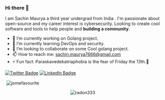 ### Hi there 👋

I am Sachin Maurya a third year undergrad from India . I'm passionate about open-source and my career interest is cybersecurity.
Looking to create cool software and tools to help people and **building a community**.

<!--
**slayer321/slayer321** is a ✨ _special_ ✨ repository because its `README.md` (this file) appears on your GitHub profile.

Here are some ideas to get you started:
-->

- 🔭 I’m currently working on Golang project.
- 🌱 I’m currently learning DevOps and security.
- 👯 I’m looking to collaborate on some Cool golang project.
- 📫 How to reach me: sachin.maurya7666@gmail.com
- ⚡ Fun fact: Paraskavedekatriaphobia is the fear of Friday the 13th.👻

[![Twitter Badge](https://img.shields.io/badge/Twitter-Profile-informational?style=flat&logo=twitter&logoColor=white&color=1CA2F1)](https://twitter.com/0x_mantis)
[![LinkedIn Badge](https://img.shields.io/badge/LinkedIn-Profile-informational?style=flat&logo=linkedin&logoColor=white&color=0D76A8)](https://www.linkedin.com/in/sach1nmaurya/)

<p>&nbsp;<img align="center" src="https://github-readme-stats.vercel.app/api?username=slayer321&show_icons=true" alt="jomefavourite" /></p>

<p align="center"><img src="https://github-readme-stats.vercel.app/api/top-langs?username=slayer321&theme=react&show_icons=true&locale=en&layout=compact" alt="radon333" /></p>
